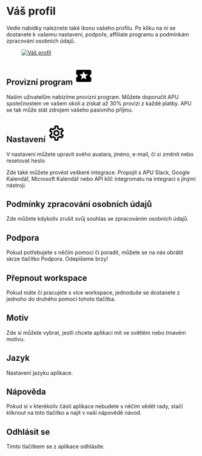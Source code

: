 # Váš profil

Vedle nabídky naleznete také ikonu vašeho profilu. Po kliku na ní se dostanete k vašemu nastavení, podpoře, affiliate programu a podmínkám zpracování osobních údajů.

<figure>
	<a href="../assets/images/vas-profil/profil-rolldown.PNG">
		<img src="../assets/images/vas-profil/profil-rolldown.PNG" alt="Váš profil" />
	</a>
</figure>

## Provizní program ![Můj plán](../assets/icons/local_activity.svg)

Našim uživatelům nabízíme provizní program. Můžete doporučit APU společnostem ve vašem okolí a získat až 30% provizi z každé platby. APU se tak může stát zdrojem vašeho pasivního příjmu.

## Nastavení ![Nastavení](../assets/icons/settings.svg)

V nastavení můžete upravit svého avatara, jméno, e-mail, či si změnit nebo resetovat heslo.

Zde také můžete provést veškeré integrace. Propojit s APU Slack, Google Kalendář, Microsoft Kalendář nebo API klíč integromatu na integraci s jinými nástroji.

## Podmínky zpracování osobních údajů

Zde můžete kdykoliv zrušit svůj souhlas se zpracováním osobních údajů.

## Podpora

Pokud potřebujete s něčím pomoci či poradit, můžete se na nás obrátit skrze tlačítko Podpora. Odepíšeme brzy!

## Přepnout workspace

Pokud máte či pracujete s více workspace, jednoduše se dostanete z jednoho do druhého pomocí tohoto tlačítka.

## Motiv

Zde si můžete vybrat, jestli chcete aplikaci mít ve světlém nebo tmavém motivu.

## Jazyk

Nastavení jazyku aplikace.

## Nápověda

Pokud si v kterékoliv části aplikace nebudete s něčím vědět rady, stačí kliknout na toto tlačítko a najít v naší nápovědě návod.

## Odhlásit se

Tímto tlačítkem se z aplikace odhlásíte.
